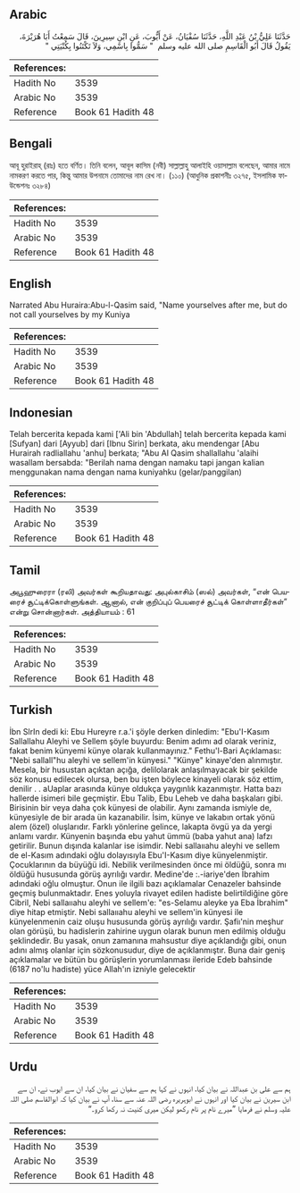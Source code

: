 ## Arabic


<div dir="rtl" lang="ar" style={{fontSize:'larger',backgroundColor:'#f8f9fa',padding:20}}>
حَدَّثَنَا عَلِيُّ بْنُ عَبْدِ اللَّهِ، حَدَّثَنَا سُفْيَانُ، عَنْ أَيُّوبَ، عَنِ ابْنِ سِيرِينَ، قَالَ سَمِعْتُ أَبَا هُرَيْرَةَ، يَقُولُ قَالَ أَبُو الْقَاسِمِ صلى الله عليه وسلم ‏ "‏ سَمُّوا بِاسْمِي، وَلاَ تَكْتَنُوا بِكُنْيَتِي ‏"‏
</div>
<div style={{backgroundColor:'#f8f9fa',padding:20, marginBottom: 10}}><table> <thead> <tr> <th>References:</th> <th></th> </tr> </thead> <tbody><tr><td>Hadith No</td><td>3539</td></tr><tr><td>Arabic No</td><td>3539</td></tr><tr><td>Reference</td><td>Book 61 Hadith 48</td></tr></tbody></table></div>

## Bengali


<div dir="ltr" lang="bn" style={{fontSize:'larger',backgroundColor:'#f8f9fa',padding:20}}>
আবূ হুরাইরাহ্ (রাঃ) হতে বর্ণিত। তিনি বলেন, আবূল কাসিম (নবী) সাল্লাল্লাহু আলাইহি ওয়াসাল্লাম বলেছেন, আমার নামে নামকরণ করতে পার, কিন্তু আমার উপনামে তোমাদের নাম রেখ না। (১১০) (আধুনিক প্রকাশনীঃ ৩২৭৫, ইসলামিক ফাউন্ডেশনঃ ৩২৮৪)
</div>
<div style={{backgroundColor:'#f8f9fa',padding:20, marginBottom: 10}}><table> <thead> <tr> <th>References:</th> <th></th> </tr> </thead> <tbody><tr><td>Hadith No</td><td>3539</td></tr><tr><td>Arabic No</td><td>3539</td></tr><tr><td>Reference</td><td>Book 61 Hadith 48</td></tr></tbody></table></div>

## English


<div dir="ltr" lang="en" style={{fontSize:'larger',backgroundColor:'#f8f9fa',padding:20}}>
Narrated Abu Huraira:Abu-l-Qasim said, "Name yourselves after me, but do not call yourselves by my Kuniya
</div>
<div style={{backgroundColor:'#f8f9fa',padding:20, marginBottom: 10}}><table> <thead> <tr> <th>References:</th> <th></th> </tr> </thead> <tbody><tr><td>Hadith No</td><td>3539</td></tr><tr><td>Arabic No</td><td>3539</td></tr><tr><td>Reference</td><td>Book 61 Hadith 48</td></tr></tbody></table></div>

## Indonesian


<div dir="ltr" lang="id" style={{fontSize:'larger',backgroundColor:'#f8f9fa',padding:20}}>
Telah bercerita kepada kami ['Ali bin 'Abdullah] telah bercerita kepada kami [Sufyan] dari [Ayyub] dari [Ibnu Sirin] berkata, aku mendengar [Abu Hurairah radliallahu 'anhu] berkata; "Abu Al Qasim shallallahu 'alaihi wasallam bersabda: "Berilah nama dengan namaku tapi jangan kalian menggunakan nama dengan nama kuniyahku (gelar/panggilan)
</div>
<div style={{backgroundColor:'#f8f9fa',padding:20, marginBottom: 10}}><table> <thead> <tr> <th>References:</th> <th></th> </tr> </thead> <tbody><tr><td>Hadith No</td><td>3539</td></tr><tr><td>Arabic No</td><td>3539</td></tr><tr><td>Reference</td><td>Book 61 Hadith 48</td></tr></tbody></table></div>

## Tamil


<div dir="ltr" lang="ta" style={{fontSize:'larger',backgroundColor:'#f8f9fa',padding:20}}>
அபூஹுரைரா (ரலி) அவர்கள் கூறியதாவது: அபுல்காசிம் (ஸல்) அவர்கள், “என் பெயரைச் சூட்டிக்கொள்ளுங்கள். ஆனால், என் குறிப்புப் பெயரைச் சூட்டிக் கொள்ளாதீர்கள்” என்று சொன்னார்கள். அத்தியாயம் : 61
</div>
<div style={{backgroundColor:'#f8f9fa',padding:20, marginBottom: 10}}><table> <thead> <tr> <th>References:</th> <th></th> </tr> </thead> <tbody><tr><td>Hadith No</td><td>3539</td></tr><tr><td>Arabic No</td><td>3539</td></tr><tr><td>Reference</td><td>Book 61 Hadith 48</td></tr></tbody></table></div>

## Turkish


<div dir="ltr" lang="tr" style={{fontSize:'larger',backgroundColor:'#f8f9fa',padding:20}}>
İbn SlrIn dedi ki: Ebu Hureyre r.a.'i şöyle derken dinledim: "Ebu'I-Kasım Sallallahu Aleyhi ve Sellem şöyle buyurdu: Benim adımı ad olarak veriniz, fakat benim künyemi künye olarak kullanmayınız." Fethu'l-Bari Açıklaması: "Nebi sallall"hu aleyhi ve sellem'in künyesi." "Künye" kinaye'den alınmıştır. Mesela, bir husustan açıktan açığa, delilolarak anlaşılmayacak bir şekilde söz konusu edilecek olursa, ben bu işten böylece kinayeli olarak söz ettim, denilir . . aUaplar arasında künye oldukça yaygınlık kazanmıştır. Hatta bazı hallerde isimeri bile geçmiştir. Ebu Talib, Ebu Leheb ve daha başkaları gibi. Birisinin bir veya daha çok künyesi de olabilir. Aynı zamanda ismiyle de, künyesiyle de bir arada ün kazanabilir. İsim, künye ve lakabın ortak yönü alem (özel) oluşlarıdır. Farklı yönlerine gelince, lakapta övgü ya da yergi anlamı vardır. Künyenin başında ebu yahut ümmü (baba yahut ana) lafzı getirilir. Bunun dışında kalanlar ise isimdir. Nebi sallaııahu aleyhi ve sellem de el-Kasım adındaki oğlu dolayısıyla Ebu'I-Kasım diye künyelenmiştir. Çocuklarının da büyüğü idi. Nebilik verilmesinden önce mi öldüğü, sonra mı öldüğü hususunda görüş ayrılığı vardır. Medine'de :.-iariye'den İbrahim adındaki oğlu olmuştur. Onun ile ilgili bazı açıklamalar Cenazeler bahsinde geçmiş bulunmaktadır. Enes yoluyla rivayet edilen hadiste belirtildiğine göre Cibril, Nebi sallaııahu aleyhi ve sellem'e: "es-Selamu aleyke ya Eba İbrahim" diye hitap etmiştir. Nebi sallaııahu aleyhi ve sellem'in künyesi ile künyelenmenin caiz oluşu hususunda görüş ayrılığı vardır. Şafiı'nin meşhur olan görüşü, bu hadislerin zahirine uygun olarak bunun men edilmiş olduğu şeklindedir. Bu yasak, onun zamanına mahsustur diye açıklandığı gibi, onun adını almış olanlar için sözkonusudur, diye de açıklanmıştır. Buna dair geniş açıklamalar ve bütün bu görüşlerin yorumIanması ileride Edeb bahsinde (6187 no'lu hadiste) yüce Allah'ın izniyle gelecektir
</div>
<div style={{backgroundColor:'#f8f9fa',padding:20, marginBottom: 10}}><table> <thead> <tr> <th>References:</th> <th></th> </tr> </thead> <tbody><tr><td>Hadith No</td><td>3539</td></tr><tr><td>Arabic No</td><td>3539</td></tr><tr><td>Reference</td><td>Book 61 Hadith 48</td></tr></tbody></table></div>

## Urdu


<div dir="rtl" lang="ur" style={{fontSize:'larger',backgroundColor:'#f8f9fa',padding:20}}>
ہم سے علی بن عبداللہ نے بیان کیا، انہوں نے کہا ہم سے سفیان نے بیان کیا، ان سے ایوب نے، ان سے ابن سیرین نے بیان کیا اور انہوں نے ابوہریرہ رضی اللہ عنہ سے سنا، آپ نے بیان کیا کہ ابوالقاسم صلی اللہ علیہ وسلم نے فرمایا ”میرے نام پر نام رکھو لیکن میری کنیت نہ رکھا کرو۔“
</div>
<div style={{backgroundColor:'#f8f9fa',padding:20, marginBottom: 10}}><table> <thead> <tr> <th>References:</th> <th></th> </tr> </thead> <tbody><tr><td>Hadith No</td><td>3539</td></tr><tr><td>Arabic No</td><td>3539</td></tr><tr><td>Reference</td><td>Book 61 Hadith 48</td></tr></tbody></table></div>